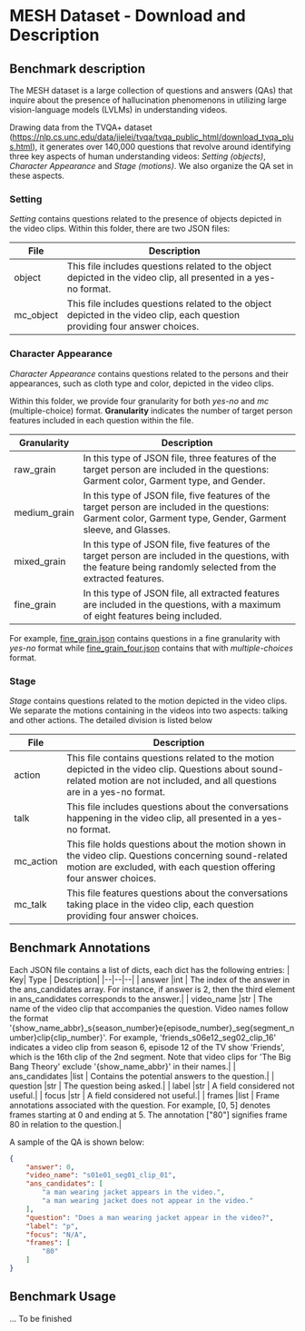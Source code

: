 
# **MESH Dataset - Download and Description**
## Benchmark description
The MESH dataset is a large collection of questions and answers (QAs) that inquire about the presence of hallucination phenomenons in utilizing large vision-language models (LVLMs) in understanding videos.

Drawing data from the TVQA+ dataset (https://nlp.cs.unc.edu/data/jielei/tvqa/tvqa_public_html/download_tvqa_plus.html), it generates over 140,000 questions that revolve around identifying three key aspects of human understanding videos: *Setting (objects)*, *Character Appearance* and *Stage (motions)*. We also organize the QA set in these aspects.

### Setting

*Setting* contains questions related to the presence of objects depicted in the video clips. Within this folder, there are two JSON files:

| File      | Description                                                  |      |
| --------- | ------------------------------------------------------------ | ---- |
| object    | This file includes questions related to the object depicted in the video clip, all presented in a yes-no format. |      |
| mc_object | This file includes questions related to the object depicted in the video clip, each question providing four answer choices. |      |

### Character Appearance
*Character Appearance* contains questions related to the persons and their appearances, such as cloth type and color, depicted in the video clips. 

Within this folder, we provide four granularity for both *yes-no* and *mc* (multiple-choice) format. **Granularity** indicates the number of target person features included in each question within the file. 

| Granularity  | Description                                                  |
| ------------ | ------------------------------------------------------------ |
| raw_grain    | In this type of JSON file, three features of the target person are included in the questions: Garment color, Garment type, and Gender. |
| medium_grain | In this type of JSON file, five features of the target person are included in the questions: Garment color, Garment type, Gender, Garment sleeve, and Glasses. |
| mixed_grain  | In this type of JSON file, five features of the target person are included in the questions, with the feature being randomly selected from the extracted features. |
| fine_grain   | In this type of JSON file, all extracted features are included in the questions, with a maximum of eight features being included. |

For example, <u>fine_grain.json</u> contains questions in a fine granularity with *yes-no* format while <u>fine_grain_four.json</u> contains that with *multiple-choices* format.

### Stage

*Stage* contains questions related to the motion depicted in the video clips. We separate the motions containing in the videos into two aspects: talking and other actions. The detailed division is listed below

| File| Description|
|--|--|
|action|  This file contains questions related to the motion depicted in the video clip. Questions about sound-related motion are not included, and all questions are in a yes-no format.|
|talk|This file includes questions about the conversations happening in the video clip, all presented in a yes-no format.|
|mc_action|This file holds questions about the motion shown in the video clip. Questions concerning sound-related motion are excluded, with each question offering four answer choices.|
|mc_talk|This file features questions about the conversations taking place in the video clip, each question providing four answer choices.|


## Benchmark Annotations
Each JSON file contains a list of dicts, each dict has the following entries:
| Key| Type  | Description|
|--|--|--|
|  answer |int  | The index of the answer in the ans_candidates array. For instance, if answer is 2, then the third element in ans_candidates corresponds to the answer.|
|  video_name |str  | The name of the video clip that accompanies the question. Video names follow the format '{show_name_abbr}_s{season_number}e{episode_number}_seg{segment_number}clip{clip_number}'. For example, 'friends_s06e12_seg02_clip_16' indicates a video clip from season 6, episode 12 of the TV show 'Friends', which is the 16th clip of the 2nd segment. Note that video clips for 'The Big Bang Theory' exclude '{show_name_abbr}' in their names.|
|  ans_candidates |list  | Contains the potential answers to the question.|
|  question |str  | The question being asked.|
|  label |str  | A field considered not useful.|
|  focus |str  | A field considered not useful.|
|  frames |list | Frame annotations associated with the question. For example, [0, 5] denotes frames starting at 0 and ending at 5. The annotation ["80"] signifies frame 80 in relation to the question.|

A sample of the QA is shown below:
```json
{
    "answer": 0,
    "video_name": "s01e01_seg01_clip_01",
    "ans_candidates": [
        "a man wearing jacket appears in the video.",
        "a man wearing jacket does not appear in the video."
    ],
    "question": "Does a man wearing jacket appear in the video?",
    "label": "p",
    "focus": "N/A",
    "frames": [
        "80"
    ]
}
```

## Benchmark Usage

... To be finished
